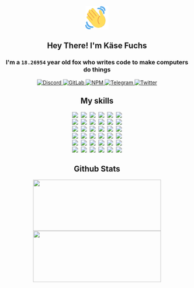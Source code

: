 <div><p align=center><img src=./resources/images/wave.gif width=64px height=64px></p><h2 align=center>Hey There! I'm Käse Fuchs</h2><h3 align=center>I'm a <code>18.26954</code> year old fox who writes code to make computers do things</h3><p align=center><a href=https://discord.com/users/507526681125322772><img alt=Discord src="https://img.shields.io/badge/Discord-5865F2?logo=discord&logoColor=white&style=flat-square#488f36ca91be8a85e74d7b1ab80d13df"> </a><a href=https://gitlab.com/kasefuchs><img alt=GitLab src="https://img.shields.io/badge/GitLab-330F63?logo=gitlab&logoColor=white&style=flat-square#488f36ca91be8a85e74d7b1ab80d13df"> </a><a href=https://npmjs.com/~kasefuchs><img alt=NPM src="https://img.shields.io/badge/NPM-CB3837?logo=npm&logoColor=white&style=flat-square#488f36ca91be8a85e74d7b1ab80d13df"> </a><a href=https://t.me/kasefuchs><img alt=Telegram src="https://img.shields.io/badge/Telegram-2CA5E0?logo=telegram&logoColor=white&style=flat-square#488f36ca91be8a85e74d7b1ab80d13df"> </a><a href=https://twitter.com/kasefuchs><img alt=Twitter src="https://img.shields.io/badge/Twitter-1DA1F2?logo=twitter&logoColor=white&style=flat-square#488f36ca91be8a85e74d7b1ab80d13df"></a></p><h2 align=center>My skills</h2><p align=center><a href=https://aws.amazon.com/ ><picture><source srcset="https://skillicons.dev/icons?i=aws&theme=dark#488f36ca91be8a85e74d7b1ab80d13df" media="(prefers-color-scheme: dark)"><source srcset="https://skillicons.dev/icons?i=aws&theme=light#488f36ca91be8a85e74d7b1ab80d13df" media="(prefers-color-scheme: light), (prefers-color-scheme: no-preference)"><img src="https://skillicons.dev/icons?i=aws&theme=light#488f36ca91be8a85e74d7b1ab80d13df"></picture></a>&nbsp;&nbsp;<a href=https://en.wikipedia.org/wiki/Bash_(Unix_shell)><picture><source srcset="https://skillicons.dev/icons?i=bash&theme=dark#488f36ca91be8a85e74d7b1ab80d13df" media="(prefers-color-scheme: dark)"><source srcset="https://skillicons.dev/icons?i=bash&theme=light#488f36ca91be8a85e74d7b1ab80d13df" media="(prefers-color-scheme: light), (prefers-color-scheme: no-preference)"><img src="https://skillicons.dev/icons?i=bash&theme=light#488f36ca91be8a85e74d7b1ab80d13df"></picture></a>&nbsp;&nbsp;<a href=https://discord.com/developers/docs><picture><source srcset="https://skillicons.dev/icons?i=bots&theme=dark#488f36ca91be8a85e74d7b1ab80d13df" media="(prefers-color-scheme: dark)"><source srcset="https://skillicons.dev/icons?i=bots&theme=light#488f36ca91be8a85e74d7b1ab80d13df" media="(prefers-color-scheme: light), (prefers-color-scheme: no-preference)"><img src="https://skillicons.dev/icons?i=bots&theme=light#488f36ca91be8a85e74d7b1ab80d13df"></picture></a>&nbsp;&nbsp;<a href=https://www.cloudflare.com/ ><picture><source srcset="https://skillicons.dev/icons?i=cloudflare&theme=dark#488f36ca91be8a85e74d7b1ab80d13df" media="(prefers-color-scheme: dark)"><source srcset="https://skillicons.dev/icons?i=cloudflare&theme=light#488f36ca91be8a85e74d7b1ab80d13df" media="(prefers-color-scheme: light), (prefers-color-scheme: no-preference)"><img src="https://skillicons.dev/icons?i=cloudflare&theme=light#488f36ca91be8a85e74d7b1ab80d13df"></picture></a>&nbsp;&nbsp;<a href=https://en.wikipedia.org/wiki/CSS><picture><source srcset="https://skillicons.dev/icons?i=css&theme=dark#488f36ca91be8a85e74d7b1ab80d13df" media="(prefers-color-scheme: dark)"><source srcset="https://skillicons.dev/icons?i=css&theme=light#488f36ca91be8a85e74d7b1ab80d13df" media="(prefers-color-scheme: light), (prefers-color-scheme: no-preference)"><img src="https://skillicons.dev/icons?i=css&theme=light#488f36ca91be8a85e74d7b1ab80d13df"></picture></a>&nbsp;&nbsp;<a href=https://www.docker.com/ ><picture><source srcset="https://skillicons.dev/icons?i=docker&theme=dark#488f36ca91be8a85e74d7b1ab80d13df" media="(prefers-color-scheme: dark)"><source srcset="https://skillicons.dev/icons?i=docker&theme=light#488f36ca91be8a85e74d7b1ab80d13df" media="(prefers-color-scheme: light), (prefers-color-scheme: no-preference)"><img src="https://skillicons.dev/icons?i=docker&theme=light#488f36ca91be8a85e74d7b1ab80d13df"></picture></a><br><a href=https://www.electronjs.org/ ><picture><source srcset="https://skillicons.dev/icons?i=electron&theme=dark#488f36ca91be8a85e74d7b1ab80d13df" media="(prefers-color-scheme: dark)"><source srcset="https://skillicons.dev/icons?i=electron&theme=light#488f36ca91be8a85e74d7b1ab80d13df" media="(prefers-color-scheme: light), (prefers-color-scheme: no-preference)"><img src="https://skillicons.dev/icons?i=electron&theme=light#488f36ca91be8a85e74d7b1ab80d13df"></picture></a>&nbsp;&nbsp;<a href=https://expressjs.com/ ><picture><source srcset="https://skillicons.dev/icons?i=express&theme=dark#488f36ca91be8a85e74d7b1ab80d13df" media="(prefers-color-scheme: dark)"><source srcset="https://skillicons.dev/icons?i=express&theme=light#488f36ca91be8a85e74d7b1ab80d13df" media="(prefers-color-scheme: light), (prefers-color-scheme: no-preference)"><img src="https://skillicons.dev/icons?i=express&theme=light#488f36ca91be8a85e74d7b1ab80d13df"></picture></a>&nbsp;&nbsp;<a href=https://www.figma.com/ ><picture><source srcset="https://skillicons.dev/icons?i=figma&theme=dark#488f36ca91be8a85e74d7b1ab80d13df" media="(prefers-color-scheme: dark)"><source srcset="https://skillicons.dev/icons?i=figma&theme=light#488f36ca91be8a85e74d7b1ab80d13df" media="(prefers-color-scheme: light), (prefers-color-scheme: no-preference)"><img src="https://skillicons.dev/icons?i=figma&theme=light#488f36ca91be8a85e74d7b1ab80d13df"></picture></a>&nbsp;&nbsp;<a href=https://firebase.google.com/ ><picture><source srcset="https://skillicons.dev/icons?i=firebase&theme=dark#488f36ca91be8a85e74d7b1ab80d13df" media="(prefers-color-scheme: dark)"><source srcset="https://skillicons.dev/icons?i=firebase&theme=light#488f36ca91be8a85e74d7b1ab80d13df" media="(prefers-color-scheme: light), (prefers-color-scheme: no-preference)"><img src="https://skillicons.dev/icons?i=firebase&theme=light#488f36ca91be8a85e74d7b1ab80d13df"></picture></a>&nbsp;&nbsp;<a href=https://flask.palletsprojects.com/ ><picture><source srcset="https://skillicons.dev/icons?i=flask&theme=dark#488f36ca91be8a85e74d7b1ab80d13df" media="(prefers-color-scheme: dark)"><source srcset="https://skillicons.dev/icons?i=flask&theme=light#488f36ca91be8a85e74d7b1ab80d13df" media="(prefers-color-scheme: light), (prefers-color-scheme: no-preference)"><img src="https://skillicons.dev/icons?i=flask&theme=light#488f36ca91be8a85e74d7b1ab80d13df"></picture></a>&nbsp;&nbsp;<a href=https://cloud.google.com/ ><picture><source srcset="https://skillicons.dev/icons?i=gcp&theme=dark#488f36ca91be8a85e74d7b1ab80d13df" media="(prefers-color-scheme: dark)"><source srcset="https://skillicons.dev/icons?i=gcp&theme=light#488f36ca91be8a85e74d7b1ab80d13df" media="(prefers-color-scheme: light), (prefers-color-scheme: no-preference)"><img src="https://skillicons.dev/icons?i=gcp&theme=light#488f36ca91be8a85e74d7b1ab80d13df"></picture></a><br><a href=https://git-scm.com/ ><picture><source srcset="https://skillicons.dev/icons?i=git&theme=dark#488f36ca91be8a85e74d7b1ab80d13df" media="(prefers-color-scheme: dark)"><source srcset="https://skillicons.dev/icons?i=git&theme=light#488f36ca91be8a85e74d7b1ab80d13df" media="(prefers-color-scheme: light), (prefers-color-scheme: no-preference)"><img src="https://skillicons.dev/icons?i=git&theme=light#488f36ca91be8a85e74d7b1ab80d13df"></picture></a>&nbsp;&nbsp;<a href=https://github.com/ ><picture><source srcset="https://skillicons.dev/icons?i=github&theme=dark#488f36ca91be8a85e74d7b1ab80d13df" media="(prefers-color-scheme: dark)"><source srcset="https://skillicons.dev/icons?i=github&theme=light#488f36ca91be8a85e74d7b1ab80d13df" media="(prefers-color-scheme: light), (prefers-color-scheme: no-preference)"><img src="https://skillicons.dev/icons?i=github&theme=light#488f36ca91be8a85e74d7b1ab80d13df"></picture></a>&nbsp;&nbsp;<a href=https://gitlab.com/ ><picture><source srcset="https://skillicons.dev/icons?i=gitlab&theme=dark#488f36ca91be8a85e74d7b1ab80d13df" media="(prefers-color-scheme: dark)"><source srcset="https://skillicons.dev/icons?i=gitlab&theme=light#488f36ca91be8a85e74d7b1ab80d13df" media="(prefers-color-scheme: light), (prefers-color-scheme: no-preference)"><img src="https://skillicons.dev/icons?i=gitlab&theme=light#488f36ca91be8a85e74d7b1ab80d13df"></picture></a>&nbsp;&nbsp;<a href=https://www.heroku.com/ ><picture><source srcset="https://skillicons.dev/icons?i=heroku&theme=dark#488f36ca91be8a85e74d7b1ab80d13df" media="(prefers-color-scheme: dark)"><source srcset="https://skillicons.dev/icons?i=heroku&theme=light#488f36ca91be8a85e74d7b1ab80d13df" media="(prefers-color-scheme: light), (prefers-color-scheme: no-preference)"><img src="https://skillicons.dev/icons?i=heroku&theme=light#488f36ca91be8a85e74d7b1ab80d13df"></picture></a>&nbsp;&nbsp;<a href=https://en.wikipedia.org/wiki/HTML><picture><source srcset="https://skillicons.dev/icons?i=html&theme=dark#488f36ca91be8a85e74d7b1ab80d13df" media="(prefers-color-scheme: dark)"><source srcset="https://skillicons.dev/icons?i=html&theme=light#488f36ca91be8a85e74d7b1ab80d13df" media="(prefers-color-scheme: light), (prefers-color-scheme: no-preference)"><img src="https://skillicons.dev/icons?i=html&theme=light#488f36ca91be8a85e74d7b1ab80d13df"></picture></a>&nbsp;&nbsp;<a href=https://en.wikipedia.org/wiki/JavaScript><picture><source srcset="https://skillicons.dev/icons?i=js&theme=dark#488f36ca91be8a85e74d7b1ab80d13df" media="(prefers-color-scheme: dark)"><source srcset="https://skillicons.dev/icons?i=js&theme=light#488f36ca91be8a85e74d7b1ab80d13df" media="(prefers-color-scheme: light), (prefers-color-scheme: no-preference)"><img src="https://skillicons.dev/icons?i=js&theme=light#488f36ca91be8a85e74d7b1ab80d13df"></picture></a><br><a href=https://en.wikipedia.org/wiki/Linux><picture><source srcset="https://skillicons.dev/icons?i=linux&theme=dark#488f36ca91be8a85e74d7b1ab80d13df" media="(prefers-color-scheme: dark)"><source srcset="https://skillicons.dev/icons?i=linux&theme=light#488f36ca91be8a85e74d7b1ab80d13df" media="(prefers-color-scheme: light), (prefers-color-scheme: no-preference)"><img src="https://skillicons.dev/icons?i=linux&theme=light#488f36ca91be8a85e74d7b1ab80d13df"></picture></a>&nbsp;&nbsp;<a href=https://mui.com/ ><picture><source srcset="https://skillicons.dev/icons?i=materialui&theme=dark#488f36ca91be8a85e74d7b1ab80d13df" media="(prefers-color-scheme: dark)"><source srcset="https://skillicons.dev/icons?i=materialui&theme=light#488f36ca91be8a85e74d7b1ab80d13df" media="(prefers-color-scheme: light), (prefers-color-scheme: no-preference)"><img src="https://skillicons.dev/icons?i=materialui&theme=light#488f36ca91be8a85e74d7b1ab80d13df"></picture></a>&nbsp;&nbsp;<a href=https://en.wikipedia.org/wiki/Markdown><picture><source srcset="https://skillicons.dev/icons?i=md&theme=dark#488f36ca91be8a85e74d7b1ab80d13df" media="(prefers-color-scheme: dark)"><source srcset="https://skillicons.dev/icons?i=md&theme=light#488f36ca91be8a85e74d7b1ab80d13df" media="(prefers-color-scheme: light), (prefers-color-scheme: no-preference)"><img src="https://skillicons.dev/icons?i=md&theme=light#488f36ca91be8a85e74d7b1ab80d13df"></picture></a>&nbsp;&nbsp;<a href=https://www.mongodb.com/ ><picture><source srcset="https://skillicons.dev/icons?i=mongodb&theme=dark#488f36ca91be8a85e74d7b1ab80d13df" media="(prefers-color-scheme: dark)"><source srcset="https://skillicons.dev/icons?i=mongodb&theme=light#488f36ca91be8a85e74d7b1ab80d13df" media="(prefers-color-scheme: light), (prefers-color-scheme: no-preference)"><img src="https://skillicons.dev/icons?i=mongodb&theme=light#488f36ca91be8a85e74d7b1ab80d13df"></picture></a>&nbsp;&nbsp;<a href=https://www.mysql.com/ ><picture><source srcset="https://skillicons.dev/icons?i=mysql&theme=dark#488f36ca91be8a85e74d7b1ab80d13df" media="(prefers-color-scheme: dark)"><source srcset="https://skillicons.dev/icons?i=mysql&theme=light#488f36ca91be8a85e74d7b1ab80d13df" media="(prefers-color-scheme: light), (prefers-color-scheme: no-preference)"><img src="https://skillicons.dev/icons?i=mysql&theme=light#488f36ca91be8a85e74d7b1ab80d13df"></picture></a>&nbsp;&nbsp;<a href=https://nextjs.org/ ><picture><source srcset="https://skillicons.dev/icons?i=nextjs&theme=dark#488f36ca91be8a85e74d7b1ab80d13df" media="(prefers-color-scheme: dark)"><source srcset="https://skillicons.dev/icons?i=nextjs&theme=light#488f36ca91be8a85e74d7b1ab80d13df" media="(prefers-color-scheme: light), (prefers-color-scheme: no-preference)"><img src="https://skillicons.dev/icons?i=nextjs&theme=light#488f36ca91be8a85e74d7b1ab80d13df"></picture></a><br><a href=https://nodejs.org/en/ ><picture><source srcset="https://skillicons.dev/icons?i=nodejs&theme=dark#488f36ca91be8a85e74d7b1ab80d13df" media="(prefers-color-scheme: dark)"><source srcset="https://skillicons.dev/icons?i=nodejs&theme=light#488f36ca91be8a85e74d7b1ab80d13df" media="(prefers-color-scheme: light), (prefers-color-scheme: no-preference)"><img src="https://skillicons.dev/icons?i=nodejs&theme=light#488f36ca91be8a85e74d7b1ab80d13df"></picture></a>&nbsp;&nbsp;<a href=https://www.postgresql.org/ ><picture><source srcset="https://skillicons.dev/icons?i=postgres&theme=dark#488f36ca91be8a85e74d7b1ab80d13df" media="(prefers-color-scheme: dark)"><source srcset="https://skillicons.dev/icons?i=postgres&theme=light#488f36ca91be8a85e74d7b1ab80d13df" media="(prefers-color-scheme: light), (prefers-color-scheme: no-preference)"><img src="https://skillicons.dev/icons?i=postgres&theme=light#488f36ca91be8a85e74d7b1ab80d13df"></picture></a>&nbsp;&nbsp;<a href=https://learn.microsoft.com/en-us/powershell/ ><picture><source srcset="https://skillicons.dev/icons?i=powershell&theme=dark#488f36ca91be8a85e74d7b1ab80d13df" media="(prefers-color-scheme: dark)"><source srcset="https://skillicons.dev/icons?i=powershell&theme=light#488f36ca91be8a85e74d7b1ab80d13df" media="(prefers-color-scheme: light), (prefers-color-scheme: no-preference)"><img src="https://skillicons.dev/icons?i=powershell&theme=light#488f36ca91be8a85e74d7b1ab80d13df"></picture></a>&nbsp;&nbsp;<a href=https://www.python.org/ ><picture><source srcset="https://skillicons.dev/icons?i=py&theme=dark#488f36ca91be8a85e74d7b1ab80d13df" media="(prefers-color-scheme: dark)"><source srcset="https://skillicons.dev/icons?i=py&theme=light#488f36ca91be8a85e74d7b1ab80d13df" media="(prefers-color-scheme: light), (prefers-color-scheme: no-preference)"><img src="https://skillicons.dev/icons?i=py&theme=light#488f36ca91be8a85e74d7b1ab80d13df"></picture></a>&nbsp;&nbsp;<a href=https://www.raspberrypi.org/ ><picture><source srcset="https://skillicons.dev/icons?i=raspberrypi&theme=dark#488f36ca91be8a85e74d7b1ab80d13df" media="(prefers-color-scheme: dark)"><source srcset="https://skillicons.dev/icons?i=raspberrypi&theme=light#488f36ca91be8a85e74d7b1ab80d13df" media="(prefers-color-scheme: light), (prefers-color-scheme: no-preference)"><img src="https://skillicons.dev/icons?i=raspberrypi&theme=light#488f36ca91be8a85e74d7b1ab80d13df"></picture></a>&nbsp;&nbsp;<a href=https://reactjs.org/ ><picture><source srcset="https://skillicons.dev/icons?i=react&theme=dark#488f36ca91be8a85e74d7b1ab80d13df" media="(prefers-color-scheme: dark)"><source srcset="https://skillicons.dev/icons?i=react&theme=light#488f36ca91be8a85e74d7b1ab80d13df" media="(prefers-color-scheme: light), (prefers-color-scheme: no-preference)"><img src="https://skillicons.dev/icons?i=react&theme=light#488f36ca91be8a85e74d7b1ab80d13df"></picture></a><br><a href=https://redux.js.org/ ><picture><source srcset="https://skillicons.dev/icons?i=redux&theme=dark#488f36ca91be8a85e74d7b1ab80d13df" media="(prefers-color-scheme: dark)"><source srcset="https://skillicons.dev/icons?i=redux&theme=light#488f36ca91be8a85e74d7b1ab80d13df" media="(prefers-color-scheme: light), (prefers-color-scheme: no-preference)"><img src="https://skillicons.dev/icons?i=redux&theme=light#488f36ca91be8a85e74d7b1ab80d13df"></picture></a>&nbsp;&nbsp;<a href=https://en.wikipedia.org/wiki/Regular_expression><picture><source srcset="https://skillicons.dev/icons?i=regex&theme=dark#488f36ca91be8a85e74d7b1ab80d13df" media="(prefers-color-scheme: dark)"><source srcset="https://skillicons.dev/icons?i=regex&theme=light#488f36ca91be8a85e74d7b1ab80d13df" media="(prefers-color-scheme: light), (prefers-color-scheme: no-preference)"><img src="https://skillicons.dev/icons?i=regex&theme=light#488f36ca91be8a85e74d7b1ab80d13df"></picture></a>&nbsp;&nbsp;<a href=https://en.wikipedia.org/wiki/Sass_(stylesheet_language)><picture><source srcset="https://skillicons.dev/icons?i=sass&theme=dark#488f36ca91be8a85e74d7b1ab80d13df" media="(prefers-color-scheme: dark)"><source srcset="https://skillicons.dev/icons?i=sass&theme=light#488f36ca91be8a85e74d7b1ab80d13df" media="(prefers-color-scheme: light), (prefers-color-scheme: no-preference)"><img src="https://skillicons.dev/icons?i=sass&theme=light#488f36ca91be8a85e74d7b1ab80d13df"></picture></a>&nbsp;&nbsp;<a href=https://www.typescriptlang.org/ ><picture><source srcset="https://skillicons.dev/icons?i=ts&theme=dark#488f36ca91be8a85e74d7b1ab80d13df" media="(prefers-color-scheme: dark)"><source srcset="https://skillicons.dev/icons?i=ts&theme=light#488f36ca91be8a85e74d7b1ab80d13df" media="(prefers-color-scheme: light), (prefers-color-scheme: no-preference)"><img src="https://skillicons.dev/icons?i=ts&theme=light#488f36ca91be8a85e74d7b1ab80d13df"></picture></a>&nbsp;&nbsp;<a href=https://unity.com/ ><picture><source srcset="https://skillicons.dev/icons?i=unity&theme=dark#488f36ca91be8a85e74d7b1ab80d13df" media="(prefers-color-scheme: dark)"><source srcset="https://skillicons.dev/icons?i=unity&theme=light#488f36ca91be8a85e74d7b1ab80d13df" media="(prefers-color-scheme: light), (prefers-color-scheme: no-preference)"><img src="https://skillicons.dev/icons?i=unity&theme=light#488f36ca91be8a85e74d7b1ab80d13df"></picture></a>&nbsp;&nbsp;<a href=https://workers.cloudflare.com/ ><picture><source srcset="https://skillicons.dev/icons?i=workers&theme=dark#488f36ca91be8a85e74d7b1ab80d13df" media="(prefers-color-scheme: dark)"><source srcset="https://skillicons.dev/icons?i=workers&theme=light#488f36ca91be8a85e74d7b1ab80d13df" media="(prefers-color-scheme: light), (prefers-color-scheme: no-preference)"><img src="https://skillicons.dev/icons?i=workers&theme=light#488f36ca91be8a85e74d7b1ab80d13df"></picture></a><br></p><h2 align=center>Github Stats</h2><p align=center><picture><source srcset="https://github-readme-stats-kasefuchs.vercel.app/api/?count_private=true&hide_border=true&hide_rank=true&line_height=20&hide_title=true&username=Kasefuchs&theme=dark#488f36ca91be8a85e74d7b1ab80d13df" media="(prefers-color-scheme: dark)"><source srcset="https://github-readme-stats-kasefuchs.vercel.app/api/?count_private=true&hide_border=true&hide_rank=true&line_height=20&hide_title=true&username=Kasefuchs&theme=light#488f36ca91be8a85e74d7b1ab80d13df" media="(prefers-color-scheme: light), (prefers-color-scheme: no-preference)"><img align=middle width=350 height=140 src="https://github-readme-stats-kasefuchs.vercel.app/api/?count_private=true&hide_border=true&hide_rank=true&line_height=20&hide_title=true&username=Kasefuchs&theme=light#488f36ca91be8a85e74d7b1ab80d13df"></picture><picture><source srcset="https://github-readme-stats-kasefuchs.vercel.app/api/top-langs/?count_private=true&hide_border=true&layout=compact&username=Kasefuchs&theme=dark#488f36ca91be8a85e74d7b1ab80d13df" media="(prefers-color-scheme: dark)"><source srcset="https://github-readme-stats-kasefuchs.vercel.app/api/top-langs/?count_private=true&hide_border=true&layout=compact&username=Kasefuchs&theme=light#488f36ca91be8a85e74d7b1ab80d13df" media="(prefers-color-scheme: light), (prefers-color-scheme: no-preference)"><img align=middle width=350 height=140 src="https://github-readme-stats-kasefuchs.vercel.app/api/top-langs/?count_private=true&hide_border=true&layout=compact&username=Kasefuchs&theme=light#488f36ca91be8a85e74d7b1ab80d13df"></picture></p><img src="https://hit.yhype.me/github/profile?user_id=64592097#488f36ca91be8a85e74d7b1ab80d13df" alt=""></div>